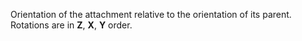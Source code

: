 Orientation of the attachment relative to the orientation of its parent.
Rotations are in **Z**, **X**, **Y** order.